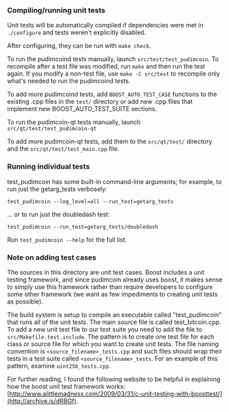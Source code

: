 ### Compiling/running unit tests

Unit tests will be automatically compiled if dependencies were met in `./configure`
and tests weren't explicitly disabled.

After configuring, they can be run with `make check`.

To run the pudimcoind tests manually, launch `src/test/test_pudimcoin`. To recompile
after a test file was modified, run `make` and then run the test again. If you
modify a non-test file, use `make -C src/test` to recompile only what's needed
to run the pudimcoind tests.

To add more pudimcoind tests, add `BOOST_AUTO_TEST_CASE` functions to the existing
.cpp files in the `test/` directory or add new .cpp files that
implement new BOOST_AUTO_TEST_SUITE sections.

To run the pudimcoin-qt tests manually, launch `src/qt/test/test_pudimcoin-qt`

To add more pudimcoin-qt tests, add them to the `src/qt/test/` directory and
the `src/qt/test/test_main.cpp` file.

### Running individual tests

test_pudimcoin has some built-in command-line arguments; for
example, to run just the getarg_tests verbosely:

    test_pudimcoin --log_level=all --run_test=getarg_tests

... or to run just the doubledash test:

    test_pudimcoin --run_test=getarg_tests/doubledash

Run `test_pudimcoin --help` for the full list.

### Note on adding test cases

The sources in this directory are unit test cases.  Boost includes a
unit testing framework, and since pudimcoin already uses boost, it makes
sense to simply use this framework rather than require developers to
configure some other framework (we want as few impediments to creating
unit tests as possible).

The build system is setup to compile an executable called "test_pudimcoin"
that runs all of the unit tests.  The main source file is called
test_bitcoin.cpp. To add a new unit test file to our test suite you need
to add the file to `src/Makefile.test.include`. The pattern is to create
one test file for each class or source file for which you want to create
unit tests.  The file naming convention is `<source_filename>_tests.cpp`
and such files should wrap their tests in a test suite
called `<source_filename>_tests`. For an example of this pattern,
examine `uint256_tests.cpp`.

For further reading, I found the following website to be helpful in
explaining how the boost unit test framework works:
[http://www.alittlemadness.com/2009/03/31/c-unit-testing-with-boosttest/](http://archive.is/dRBGf).
